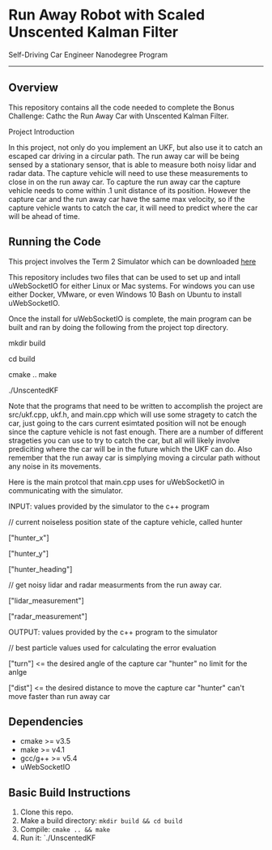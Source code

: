 # Run Away Robot with Scaled Unscented Kalman Filter
Self-Driving Car Engineer Nanodegree Program

---

## Overview

This repository contains all the code needed to complete the Bonus Challenge: Cathc the Run Away Car with Unscented Kalman Filter.

Project Introduction

In this project, not only do you implement an UKF, but also use it to catch an escaped car driving in a circular path. 
The run away car will be being sensed by a stationary sensor, that is able to measure both noisy lidar and radar data. The capture vehicle will need to use these measurements to close in on the run away car. To capture the run away car the capture vehicle needs to come within .1 unit distance of its position. However the capture car and the run away car have the same max velocity, so if the capture vehicle wants to catch the car, it will need to predict where the car will be ahead of time.

## Running the Code

This project involves the Term 2 Simulator which can be downloaded [here](https://github.com/udacity/self-driving-car-sim/releases)

This repository includes two files that can be used to set up and intall uWebSocketIO for either Linux or Mac systems. For windows you can use either Docker, VMware, or even Windows 10 Bash on Ubuntu to install uWebSocketIO.

Once the install for uWebSocketIO is complete, the main program can be built and ran by doing the following from the project top directory.

mkdir build 

cd build 

cmake .. make 

./UnscentedKF

Note that the programs that need to be written to accomplish the project are src/ukf.cpp, ukf.h, and main.cpp which will use some stragety to catch the car, just going to the cars current esimtated position will not be enough since the capture vehicle is not fast enough. There are a number of different strageties you can use to try to catch the car, but all will likely involve prediciting where the car will be in the future which the UKF can do. Also remember that the run away car is simplying moving a circular path without any noise in its movements.


Here is the main protcol that main.cpp uses for uWebSocketIO in communicating with the simulator.

INPUT: values provided by the simulator to the c++ program



// current noiseless position state of the capture vehicle, called hunter

["hunter_x"]

["hunter_y"]

["hunter_heading"]

// get noisy lidar and radar measurments from the run away car.

["lidar_measurement"]

["radar_measurement"]


OUTPUT: values provided by the c++ program to the simulator

// best particle values used for calculating the error evaluation

["turn"] <= the desired angle of the capture car "hunter" no limit for the anlge

["dist"] <= the desired distance to move the capture car "hunter" can't move faster than run away car



## Dependencies

* cmake >= v3.5
* make >= v4.1
* gcc/g++ >= v5.4
* uWebSocketIO

## Basic Build Instructions

1. Clone this repo.
2. Make a build directory: `mkdir build && cd build`
3. Compile: `cmake .. && make`
4. Run it: `./UnscentedKF 

